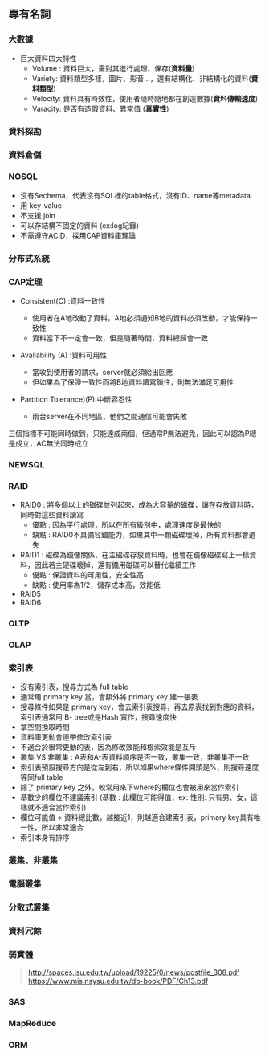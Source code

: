 ## 專有名詞

### 大數據

- 巨大資料四大特性
	- Volume :  資料巨大，需對其進行處理、保存(**資料量**)
	- Variety:  資料類型多樣，圖片、影音...，還有結構化、非結構化的資料(**資料類型**)
	- Velocity: 資料具有時效性，使用者隨時隨地都在創造數據(**資料傳輸速度**)
	- Varacity: 是否有造假資料、異常值 (**真實性**)

### 資料探勘

### 資料倉儲

### NOSQL

- 沒有Sechema，代表沒有SQL裡的table格式，沒有ID、name等metadata
- 用 key-value
- 不支援 join
- 可以存結構不固定的資料 (ex:log紀錄)
- 不需遵守ACID，採用CAP資料庫理論

### 分布式系統

### CAP定理

- Consistent(C)   		 :資料一致性
	- 使用者在A地改動了資料，A地必須通知B地的資料必須改動，才能保持一致性
	- 資料當下不一定會一致，但是隨著時間，資料總歸會一致
	
- Avaliability (A)		 :資料可用性
	- 當收到使用者的請求，server就必須給出回應
	- 但如果為了保證一致性而將B地資料讀寫鎖住，則無法滿足可用性

- Partition Tolerance)(P):中斷容忍性
	- 兩台server在不同地區，他們之間通信可能會失敗
	
三個指標不可能同時做到，只能達成兩個，但通常P無法避免，因此可以認為P總是成立，AC無法同時成立

### NEWSQL

### RAID

- RAID0 : 將多個以上的磁碟並列起來，成為大容量的磁碟，讓在存放資料時，同時對這些資料讀寫
	- 優點 : 因為平行處理，所以在所有級別中，處理速度是最快的
	- 缺點 : RAID0不具備容錯能力，如果其中一顆磁碟壞掉，所有資料都會遺失
- RAID1 : 磁碟為鏡像關係，在主磁碟存放資料時，也會在鏡像磁碟寫上一樣資料，因此若主硬碟壞掉，還有備用磁碟可以替代繼續工作
	- 優點 : 保證資料的可用性，安全性高
	- 缺點 : 使用率為1/2，儲存成本高，效能低
- RAID5
- RAID6

### OLTP

### OLAP

### 索引表

- 沒有索引表，搜尋方式為 full table
- 通常用 primary key 當，會額外將 primary key 建一張表
- 搜尋條件如果是 primary key，會去索引表搜尋，再去原表找到對應的資料，索引表通常用 B- tree或是Hash  實作，搜尋速度快
- 拿空間換取時間
- 資料庫更動會連帶修改索引表
- 不適合於很常更動的表，因為修改效能和檢索效能是互斥
- 叢集 VS 非叢集 : A表和A-表資料順序是否一致，叢集一致，非叢集不一致
- 索引表預設搜尋方向是從左到右，所以如果where條件開頭是%，則搜尋速度等同full table
- 除了 primary key 之外，較常用來下where的欄位也會被用來當作索引
- 基數少的欄位不建議索引 (基數 : 此欄位可能得值，ex: 性別: 只有男、女，這樣就不適合當作索引)
- 欄位可能值 ÷ 資料總比數，越接近1，則越適合建索引表，primary key具有唯一性，所以非常適合
- 索引本身有排序

### 叢集、非叢集

### 電腦叢集

### 分散式叢集

### 資料冗餘

### 弱實體
> http://spaces.isu.edu.tw/upload/19225/0/news/postfile_308.pdf
> https://www.mis.nsysu.edu.tw/db-book/PDF/Ch13.pdf

### SAS

### MapReduce

### ORM